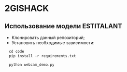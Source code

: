 # 2GISHACK
## Использование модели ESTITALANT
- Клонировать данный репозиторий;
- Установить необходимые зависимости:
```python
  cd code
  pip install -r requirements.txt
``` 
 
```python
  python webcam_demo.py
